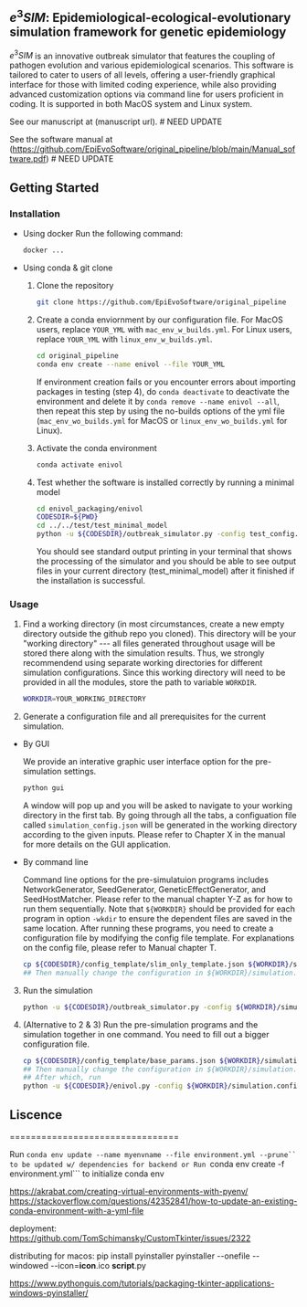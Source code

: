 ## $e^{3}SIM$: Epidemiological-ecological-evolutionary simulation framework for genetic epidemiology

$e^{3}SIM$ is an innovative outbreak simulator that features the coupling of pathogen evolution and various epidemiological scenarios. This software is tailored to cater to users of all levels, offering a user-friendly graphical interface for those with limited coding experience, while also providing advanced customization options via command line for users proficient in coding. It is supported in both MacOS system and Linux system.

See our manuscript at (manuscript url). # NEED UPDATE

See the software manual at (https://github.com/EpiEvoSoftware/original_pipeline/blob/main/Manual_software.pdf) # NEED UPDATE

## Getting Started

### Installation

* Using docker
  Run the following command:
  ```sh
  docker ...
  ```
  
* Using conda & git clone
  1. Clone the repository
      ```sh
      git clone https://github.com/EpiEvoSoftware/original_pipeline
      ```
  
  2. Create a conda enviornment by our configuration file. For MacOS users, replace `YOUR_YML` with `mac_env_w_builds.yml`. For Linux users, replace `YOUR_YML` with `linux_env_w_builds.yml`.
      ```sh
      cd original_pipeline
      conda env create --name enivol --file YOUR_YML
      ```
      If environment creation fails or you encounter errors about importing packages in testing (step 4), do `conda deactivate` to deactivate the environment and delete it by `conda remove --name enivol --all`, then repeat this step by using the no-builds options of the yml file (`mac_env_wo_builds.yml` for MacOS or `linux_env_wo_builds.yml` for Linux).
  
  3. Activate the conda environment
      ```sh
      conda activate enivol
      ```
  
  4. Test whether the software is installed correctly by running a minimal model
      ```sh
      cd enivol_packaging/enivol
      CODESDIR=${PWD}
      cd ../../test/test_minimal_model
      python -u ${CODESDIR}/outbreak_simulator.py -config test_config.json
      ```
      You should see standard output printing in your terminal that shows the processing of the simulator and you should be able to see output files in your current directory (test_minimal_model) after it finished if the installation is successful.


### Usage

1. Find a working directory (in most circumstances, create a new empty directory outside the github repo you cloned). This directory will be your "working directory" --- all files generated throughout usage will be stored there along with the simulation results. Thus, we strongly recommendend using separate working directories for different simulation configurations. Since this working directory will need to be provided in all the modules, store the path to variable `WORKDIR`.
    ```sh
    WORKDIR=YOUR_WORKING_DIRECTORY
    ```

2. Generate a configuration file and all prerequisites for the current simulation.
  * By GUI
    
    We provide an interative graphic user interface option for the pre-simulation settings.
      ```sh
      python gui
      ```
      A window will pop up and you will be asked to navigate to your working directory in the first tab. By going through all the tabs, a configuation file called `simulation_config.json` will be generated in the working directory according to the given inputs. Please refer to Chapter X in the manual for more details on the GUI application.

  * By command line
    
    Command line options for the pre-simulatuion programs includes NetworkGenerator, SeedGenerator, GeneticEffectGenerator, and SeedHostMatcher. Please refer to the manual chapter Y-Z as for how to run them sequentially. Note that `${WORKDIR}` should be provided for each program in option `-wkdir` to ensure the dependent files are saved in the same location. After running these programs, you need to create a configuration file by modifying the config file template. For explanations on the config file, please refer to Manual chapter T.
      ```sh
      cp ${CODESDIR}/config_template/slim_only_template.json ${WORKDIR}/simulation.config
      ## Then manually change the configuration in ${WORKDIR}/simulation.config.
      ```

3. Run the simulation
    ```sh
    python -u ${CODESDIR}/outbreak_simulator.py -config ${WORKDIR}/simulation.config
    ```

4. (Alternative to 2 & 3) Run the pre-simulation programs and the simulation together in one command. You need to fill out a bigger configuration file.
    ```sh
    cp ${CODESDIR}/config_template/base_params.json ${WORKDIR}/simulation.config
    ## Then manually change the configuration in ${WORKDIR}/simulation.config.
    ## After which, run
    python -u ${CODESDIR}/enivol.py -config ${WORKDIR}/simulation.config
    ```

## Liscence

================================

Run ```conda env update --name myenvname --file environment.yml --prune`` to be updated w/ dependencies for backend
or
Run ```conda env create -f environment.yml``` to initialize conda env

https://akrabat.com/creating-virtual-environments-with-pyenv/
https://stackoverflow.com/questions/42352841/how-to-update-an-existing-conda-environment-with-a-yml-file


deployment: https://github.com/TomSchimansky/CustomTkinter/issues/2322


distributing for macos:
pip install pyinstaller
pyinstaller --onefile --windowed --icon=__icon__.ico __script__.py

https://www.pythonguis.com/tutorials/packaging-tkinter-applications-windows-pyinstaller/
